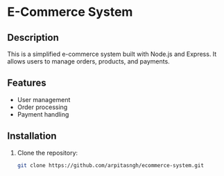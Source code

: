 # E-Commerce System

## Description
This is a simplified e-commerce system built with Node.js and Express. It allows users to manage orders, products, and payments.

## Features
- User management
- Order processing
- Payment handling

## Installation
1. Clone the repository:
   ```bash
   git clone https://github.com/arpitasngh/ecommerce-system.git
